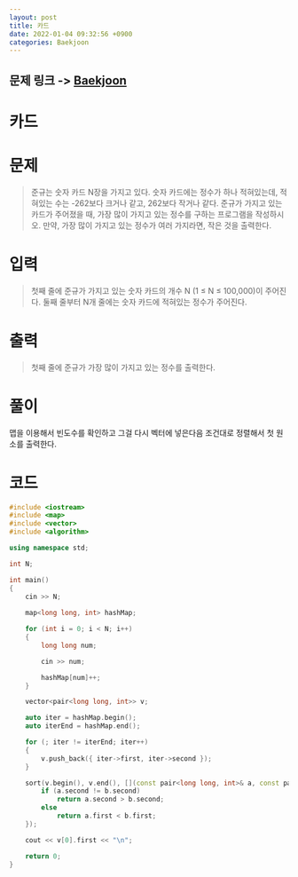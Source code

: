 ```yaml
---
layout: post
title: 카드
date: 2022-01-04 09:32:56 +0900
categories: Baekjoon
---
```


## 문제 링크 -> [Baekjoon](https://www.acmicpc.net/problem/11652)
# 카드

# 문제
> 준규는 숫자 카드 N장을 가지고 있다. 숫자 카드에는 정수가 하나 적혀있는데, 적혀있는 수는 -262보다 크거나 같고, 262보다 작거나 같다.
준규가 가지고 있는 카드가 주어졌을 때, 가장 많이 가지고 있는 정수를 구하는 프로그램을 작성하시오. 만약, 가장 많이 가지고 있는 정수가 여러 가지라면, 작은 것을 출력한다.

# 입력
> 첫째 줄에 준규가 가지고 있는 숫자 카드의 개수 N (1 ≤ N ≤ 100,000)이 주어진다. 둘째 줄부터 N개 줄에는 숫자 카드에 적혀있는 정수가 주어진다.

# 출력
> 첫째 줄에 준규가 가장 많이 가지고 있는 정수를 출력한다.

# 풀이
맵을 이용해서 빈도수를 확인하고 그걸 다시 벡터에 넣은다음 조건대로 정렬해서 첫 원소를 출력한다.

# 코드
```c++
#include <iostream>
#include <map>
#include <vector>
#include <algorithm>

using namespace std;

int N;

int main()
{
	cin >> N;
	
	map<long long, int> hashMap;

	for (int i = 0; i < N; i++)
	{
		long long num;

		cin >> num;

		hashMap[num]++;
	}

	vector<pair<long long, int>> v;

	auto iter = hashMap.begin();
	auto iterEnd = hashMap.end();

	for (; iter != iterEnd; iter++)
	{
		v.push_back({ iter->first, iter->second });
	}

	sort(v.begin(), v.end(), [](const pair<long long, int>& a, const pair<long long, int>& b) {
		if (a.second != b.second)
			return a.second > b.second;
		else
			return a.first < b.first;
	});

	cout << v[0].first << "\n";

	return 0;
}
```